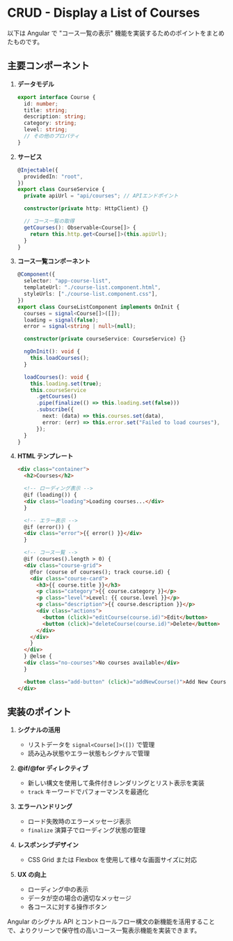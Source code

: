 # CRUD - Display a List of Courses

以下は Angular で "コース一覧の表示" 機能を実装するためのポイントをまとめたものです。

## 主要コンポーネント

1. **データモデル**

   ```typescript
   export interface Course {
     id: number;
     title: string;
     description: string;
     category: string;
     level: string;
     // その他のプロパティ
   }
   ```

2. **サービス**

   ```typescript
   @Injectable({
     providedIn: "root",
   })
   export class CourseService {
     private apiUrl = "api/courses"; // APIエンドポイント

     constructor(private http: HttpClient) {}

     // コース一覧の取得
     getCourses(): Observable<Course[]> {
       return this.http.get<Course[]>(this.apiUrl);
     }
   }
   ```

3. **コース一覧コンポーネント**

   ```typescript
   @Component({
     selector: "app-course-list",
     templateUrl: "./course-list.component.html",
     styleUrls: ["./course-list.component.css"],
   })
   export class CourseListComponent implements OnInit {
     courses = signal<Course[]>([]);
     loading = signal(false);
     error = signal<string | null>(null);

     constructor(private courseService: CourseService) {}

     ngOnInit(): void {
       this.loadCourses();
     }

     loadCourses(): void {
       this.loading.set(true);
       this.courseService
         .getCourses()
         .pipe(finalize(() => this.loading.set(false)))
         .subscribe({
           next: (data) => this.courses.set(data),
           error: (err) => this.error.set("Failed to load courses"),
         });
     }
   }
   ```

4. **HTML テンプレート**
   ```html
   <div class="container">
     <h2>Courses</h2>

     <!-- ローディング表示 -->
     @if (loading()) {
     <div class="loading">Loading courses...</div>
     }

     <!-- エラー表示 -->
     @if (error()) {
     <div class="error">{{ error() }}</div>
     }

     <!-- コース一覧 -->
     @if (courses().length > 0) {
     <div class="course-grid">
       @for (course of courses(); track course.id) {
       <div class="course-card">
         <h3>{{ course.title }}</h3>
         <p class="category">{{ course.category }}</p>
         <p class="level">Level: {{ course.level }}</p>
         <p class="description">{{ course.description }}</p>
         <div class="actions">
           <button (click)="editCourse(course.id)">Edit</button>
           <button (click)="deleteCourse(course.id)">Delete</button>
         </div>
       </div>
       }
     </div>
     } @else {
     <div class="no-courses">No courses available</div>
     }

     <button class="add-button" (click)="addNewCourse()">Add New Course</button>
   </div>
   ```

## 実装のポイント

1. **シグナルの活用**

   - リストデータを `signal<Course[]>([])` で管理
   - 読み込み状態やエラー状態もシグナルで管理

2. **@if/@for ディレクティブ**

   - 新しい構文を使用して条件付きレンダリングとリスト表示を実装
   - `track` キーワードでパフォーマンスを最適化

3. **エラーハンドリング**

   - ロード失敗時のエラーメッセージ表示
   - `finalize` 演算子でローディング状態の管理

4. **レスポンシブデザイン**

   - CSS Grid または Flexbox を使用して様々な画面サイズに対応

5. **UX の向上**
   - ローディング中の表示
   - データが空の場合の適切なメッセージ
   - 各コースに対する操作ボタン

Angular のシグナル API とコントロールフロー構文の新機能を活用することで、よりクリーンで保守性の高いコース一覧表示機能を実装できます。
